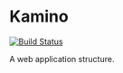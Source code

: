 # Kamino

[![Build Status](https://travis-ci.com/diogoazevedos/kamino.svg?token=7NwnHssbApgXgjpgQ14A)](https://travis-ci.com/diogoazevedos/kamino)

A web application structure.
